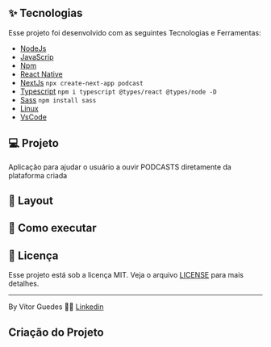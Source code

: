 <!-- <h1 align="center">
  <img alt="Plant Manager" title="Plant Manager" src=".github/logo.png" />
</h1>

<p align="center">
  <img alt="License" src="https://img.shields.io/static/v1?label=license&message=MIT&color=32B768&labelColor=000000">

 <img src="https://img.shields.io/static/v1?label=NLW&message=05&color=32B768&labelColor=000000" alt="NLW 05" />
</p>

<br>

<p align="center">
  <img alt="Plant Manager" src=".github/plantmanager.png" width="100%">
</p> -->

## ✨ Tecnologias

Esse projeto foi desenvolvido com as seguintes Tecnologias e Ferramentas:

- [NodeJs](https://nodejs.org/en/)
- [JavaScrip](https://developer.mozilla.org/pt-BR/docs/Web/JavaScript)
- [Npm](https://www.npmjs.com/)
- [React Native](https://reactnative.dev/)
- [NextJs](https://nextjs.org/) ```npx create-next-app podcast```
- [Typescript](https://www.typescriptlang.org/) ```npm i typescript @types/react @types/node -D```
- [Sass](https://sass-lang.com/) ```npm install sass```
- [Linux](https://www.linux.org/)
- [VsCode](https://code.visualstudio.com/)

<!-- - [Expo](https://expo.io/) -->

## 💻 Projeto

Aplicação para ajudar o usuário a ouvir PODCASTS diretamente da plataforma criada

## 🔖 Layout

<!-- Você pode visualizar o layout do projeto através [desse link](https://www.figma.com/file/IhQRtrOZdu3TrvkPYREzOy/PlantManager/duplicate). É necessário ter conta no [Figma](http://figma.com/) para acessá-lo. -->

## 🚀 Como executar

<!-- - Clone o repositório
- Instale as dependências com `yarn`
- Inicie seu app com `expo start`
- Inicie a fake api com `json-server ./src/services server.json --host 192.168.1.4 --port 3333 --delay 700`. Substitua o host pelo seu endereço IP local. Faça o mesmo no arquivo API dentro de services. -->

## 📄 Licença

Esse projeto está sob a licença MIT. Veja o arquivo [LICENSE](LICENSE.md) para mais detalhes.

---

By Vítor Guedes 👋🏻 [Linkedin](https://www.linkedin.com/in/vitor-guedes/)

## Criação do Projeto
